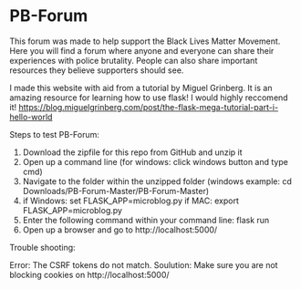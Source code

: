 # PB-Forum

This forum was made to help support the Black Lives Matter Movement. 
Here you will find a forum where anyone and everyone can share their experiences with police brutality. 
People can also share important resources they believe supporters should see.

I made this website with aid from a tutorial by Miguel Grinberg. It is an amazing resource for learning how to use flask! I would highly reccomend it!
https://blog.miguelgrinberg.com/post/the-flask-mega-tutorial-part-i-hello-world

Steps to test PB-Forum:
1. Download the zipfile for this repo from GitHub and unzip it
2. Open up a command line (for windows: click windows button and type cmd)
3. Navigate to the folder within the unzipped folder (windows example: cd Downloads/PB-Forum-Master/PB-Forum-Master)
4. if Windows: set FLASK_APP=microblog.py 
   if MAC: export FLASK_APP=microblog.py
5. Enter the following command within your command line: flask run
6. Open up a browser and go to http://localhost:5000/

Trouble shooting:

  Error: The CSRF tokens do not match.
  Soulution: Make sure you are not blocking cookies on http://localhost:5000/

